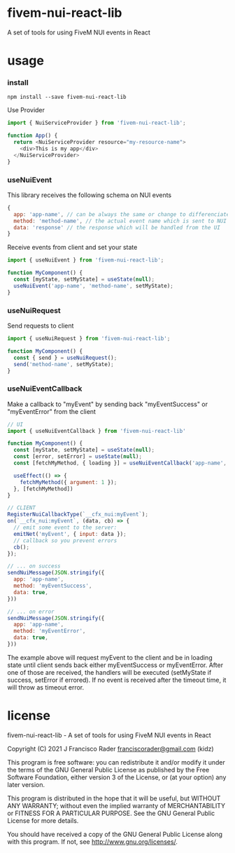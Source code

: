 # fivem-nui-react-lib

A set of tools for using FiveM NUI events in React

# usage

### install

`npm install --save fivem-nui-react-lib`

Use Provider
```js
import { NuiServiceProvider } from 'fivem-nui-react-lib';

function App() {
  return <NuiServiceProvider resource="my-resource-name">
    <div>This is my app</div>
  </NuiServiceProvider>
}
```

### useNuiEvent

This library receives the following schema on NUI events
```js
{
  app: 'app-name', // can be always the same or change to differenciate events better on the UI
  method: 'method-name', // the actual event name which is sent to NUI
  data: 'response' // the response which will be handled from the UI
}
```

Receive events from client and set your state
```js
import { useNuiEvent } from 'fivem-nui-react-lib';

function MyComponent() {
  const [myState, setMyState] = useState(null);
  useNuiEvent('app-name', 'method-name', setMyState);
}
```
### useNuiRequest

Send requests to client
```js
import { useNuiRequest } from 'fivem-nui-react-lib';

function MyComponent() {
  const { send } = useNuiRequest();
  send('method-name', setMyState);
}
```

### useNuiEventCallback

Make a callback to "myEvent" by sending back "myEventSuccess" or "myEventError" from the client
```js
// UI
import { useNuiEventCallback } from 'fivem-nui-react-lib'

function MyComponent() {
  const [myState, setMyState] = useState(null);
  const [error, setError] = useState(null);
  const [fetchMyMethod, { loading }] = useNuiEventCallback('app-name', 'myEvent', setMyState, setError);

  useEffect(() => {
    fetchMyMethod({ argument: 1 });
  }, [fetchMyMethod])
}

// CLIENT
RegisterNuiCallbackType(`__cfx_nui:myEvent`);
on(`__cfx_nui:myEvent`, (data, cb) => {
  // emit some event to the server:
  emitNet('myEvent', { input: data });
  // callback so you prevent errors
  cb();
});

// ... on success
sendNuiMessage(JSON.stringify({
  app: 'app-name',
  method: 'myEventSuccess',
  data: true,
}))

// ... on error
sendNuiMessage(JSON.stringify({
  app: 'app-name',
  method: 'myEventError',
  data: true,
}))
```

The example above will request myEvent to the client and be in loading state until client sends back either myEventSuccess or myEventError.
After one of those are received, the handlers will be executed (setMyState if success, setError if errored).
If no event is received after the timeout time, it will throw as timeout error.

# license

fivem-nui-react-lib - A set of tools for using FiveM NUI events in React

Copyright (C) 2021  J Francisco Rader <franciscorader@gmail.com> (kidz)

This program is free software: you can redistribute it and/or modify
it under the terms of the GNU General Public License as published by
the Free Software Foundation, either version 3 of the License, or
(at your option) any later version.

This program is distributed in the hope that it will be useful,
but WITHOUT ANY WARRANTY; without even the implied warranty of
MERCHANTABILITY or FITNESS FOR A PARTICULAR PURPOSE.  See the
GNU General Public License for more details.

You should have received a copy of the GNU General Public License
along with this program.  If not, see <http://www.gnu.org/licenses/>.
